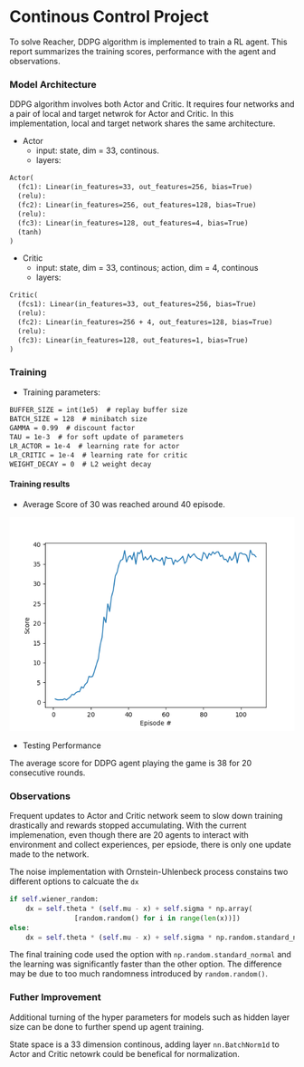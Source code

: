 # Continous Control Project
To solve Reacher, DDPG algorithm is implemented to train a RL agent. This report summarizes the training scores, performance with the agent and observations. 

### Model Architecture
DDPG algorithm involves both Actor and Critic. It requires four networks and a pair of local and target netwrok for Actor and Critic. In this implementation, local and target network shares the same architecture. 
- Actor
  - input: state, dim = 33, continous.
  - layers: 
```
Actor(
  (fc1): Linear(in_features=33, out_features=256, bias=True)
  (relu):
  (fc2): Linear(in_features=256, out_features=128, bias=True)
  (relu):
  (fc3): Linear(in_features=128, out_features=4, bias=True)
  (tanh)
)
```
- Critic
  - input: state, dim = 33, continous; action, dim = 4, continous
  - layers:
```
Critic(
  (fcs1): Linear(in_features=33, out_features=256, bias=True)
  (relu):
  (fc2): Linear(in_features=256 + 4, out_features=128, bias=True)
  (relu):
  (fc3): Linear(in_features=128, out_features=1, bias=True)
)
```

### Training  

- Training parameters:
```
BUFFER_SIZE = int(1e5)  # replay buffer size
BATCH_SIZE = 128  # minibatch size
GAMMA = 0.99  # discount factor
TAU = 1e-3  # for soft update of parameters
LR_ACTOR = 1e-4  # learning rate for actor
LR_CRITIC = 1e-4  # learning rate for critic
WEIGHT_DECAY = 0  # L2 weight decay  
```

#### Training results

- Average Score of 30 was reached around 40 episode. 

![Alt text](./ddpg-reacher.png?raw=true "Traing scores")

- Testing Performance 

The average score for DDPG agent playing the game is 38 for 20 consecutive rounds.


### Observations 

Frequent updates to Actor and Critic network seem to slow down training drastically and rewards stopped accumulating. With the current implemenation, even though there are 20 agents to interact with environment and collect experiences, per epsiode, there is only one update made to the network. 

The noise implementation with Ornstein-Uhlenbeck process constains two different options to calcuate the `dx`

```python
if self.wiener_random:
    dx = self.theta * (self.mu - x) + self.sigma * np.array(
                [random.random() for i in range(len(x))])
else:
    dx = self.theta * (self.mu - x) + self.sigma * np.random.standard_normal(self.size)
```                               
The final training code used the option with `np.random.standard_normal` and the learning was significantly faster than the other option. The difference may be due to too much randomness introduced by `random.random()`.                                  

### Futher Improvement
Additional turning of the hyper parameters for models such as hidden layer size can be done to further spend up agent training. 

State space is a 33 dimension continous, adding layer `nn.BatchNorm1d` to Actor and Critic netowrk could be benefical for normalization. 


